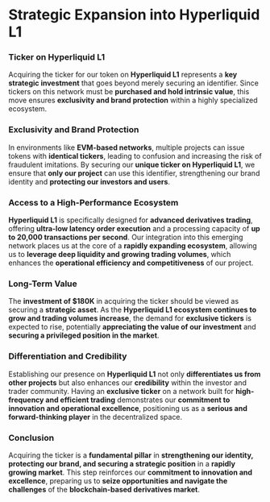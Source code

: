 # Strategic Expansion into Hyperliquid L1

### **Ticker on Hyperliquid L1**

Acquiring the ticker for our token on **Hyperliquid L1** represents a **key strategic investment** that goes beyond merely securing an identifier. Since tickers on this network must be **purchased and hold intrinsic value**, this move ensures **exclusivity and brand protection** within a highly specialized ecosystem.

### **Exclusivity and Brand Protection**

In environments like **EVM-based networks**, multiple projects can issue tokens with **identical tickers**, leading to confusion and increasing the risk of fraudulent imitations. By securing our **unique ticker on Hyperliquid L1**, we ensure that **only our project** can use this identifier, strengthening our brand identity and **protecting our investors and users**.

### **Access to a High-Performance Ecosystem**

**Hyperliquid L1** is specifically designed for **advanced derivatives trading**, offering **ultra-low latency order execution** and a processing capacity of **up to 20,000 transactions per second**. Our integration into this emerging network places us at the core of a **rapidly expanding ecosystem**, allowing us to **leverage deep liquidity and growing trading volumes**, which enhances the **operational efficiency and competitiveness** of our project.

### **Long-Term Value**

The **investment of $180K** in acquiring the ticker should be viewed as securing a **strategic asset**. As the **Hyperliquid L1 ecosystem continues to grow and trading volumes increase**, the demand for **exclusive tickers** is expected to rise, potentially **appreciating the value of our investment** and **securing a privileged position in the market**.

### **Differentiation and Credibility**

Establishing our presence on **Hyperliquid L1** not only **differentiates us from other projects** but also enhances our **credibility** within the investor and trader community. Having an **exclusive ticker** on a network built for **high-frequency and efficient trading** demonstrates our **commitment to innovation and operational excellence**, positioning us as a **serious and forward-thinking player** in the decentralized space.

### **Conclusion**

Acquiring the ticker is a **fundamental pillar** in **strengthening our identity, protecting our brand, and securing a strategic position** in a **rapidly growing market**. This step reinforces our **commitment to innovation and excellence**, preparing us to **seize opportunities and navigate the challenges** of the **blockchain-based derivatives market**.
